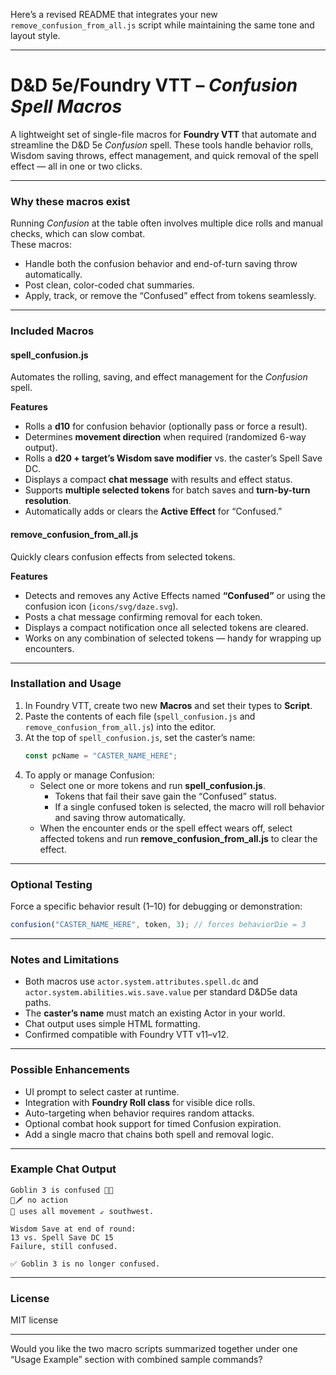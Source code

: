 Here’s a revised README that integrates your new `remove_confusion_from_all.js` script while maintaining the same tone and layout style.  

***

# D&D 5e/Foundry VTT – *Confusion Spell Macros*

A lightweight set of single-file macros for **Foundry VTT** that automate and streamline the D&D 5e *Confusion* spell. These tools handle behavior rolls, Wisdom saving throws, effect management, and quick removal of the spell effect — all in one or two clicks.

***

### Why these macros exist
Running *Confusion* at the table often involves multiple dice rolls and manual checks, which can slow combat.  
These macros:
- Handle both the confusion behavior and end-of-turn saving throw automatically.  
- Post clean, color-coded chat summaries.  
- Apply, track, or remove the “Confused” effect from tokens seamlessly.

***

### Included Macros
#### **spell_confusion.js**
Automates the rolling, saving, and effect management for the *Confusion* spell.

**Features**
- Rolls a **d10** for confusion behavior (optionally pass or force a result).  
- Determines **movement direction** when required (randomized 6-way output).  
- Rolls a **d20 + target’s Wisdom save modifier** vs. the caster’s Spell Save DC.  
- Displays a compact **chat message** with results and effect status.  
- Supports **multiple selected tokens** for batch saves and **turn-by-turn resolution**.  
- Automatically adds or clears the **Active Effect** for “Confused.”

#### **remove_confusion_from_all.js**
Quickly clears confusion effects from selected tokens.

**Features**
- Detects and removes any Active Effects named **“Confused”** or using the confusion icon (`icons/svg/daze.svg`).  
- Posts a chat message confirming removal for each token.  
- Displays a compact notification once all selected tokens are cleared.  
- Works on any combination of selected tokens — handy for wrapping up encounters.

***

### Installation and Usage
1. In Foundry VTT, create two new **Macros** and set their types to **Script**.  
2. Paste the contents of each file (`spell_confusion.js` and `remove_confusion_from_all.js`) into the editor.  
3. At the top of `spell_confusion.js`, set the caster’s name:
   ```js
   const pcName = "CASTER_NAME_HERE";
   ```
4. To apply or manage Confusion:
   - Select one or more tokens and run **spell_confusion.js**.  
     - Tokens that fail their save gain the “Confused” status.  
     - If a single confused token is selected, the macro will roll behavior and saving throw automatically.  
   - When the encounter ends or the spell effect wears off, select affected tokens and run **remove_confusion_from_all.js** to clear the effect.

***

### Optional Testing
Force a specific behavior result (1–10) for debugging or demonstration:
```js
confusion("CASTER_NAME_HERE", token, 3); // forces behaviorDie = 3
```

***

### Notes and Limitations
- Both macros use `actor.system.attributes.spell.dc` and `actor.system.abilities.wis.save.value` per standard D&D5e data paths.  
- The **caster’s name** must match an existing Actor in your world.  
- Chat output uses simple HTML formatting.  
- Confirmed compatible with Foundry VTT v11–v12.

***

### Possible Enhancements
- UI prompt to select caster at runtime.  
- Integration with **Foundry Roll class** for visible dice rolls.  
- Auto-targeting when behavior requires random attacks.  
- Optional combat hook support for timed Confusion expiration.  
- Add a single macro that chains both spell and removal logic.

***

### Example Chat Output
```
Goblin 3 is confused 😵‍💫
🚫🗡️ no action
🏃 uses all movement ⇙ southwest.

Wisdom Save at end of round:
13 vs. Spell Save DC 15
Failure, still confused.

✅ Goblin 3 is no longer confused.
```

***

### License
MIT license

***

Would you like the two macro scripts summarized together under one “Usage Example” section with combined sample commands?